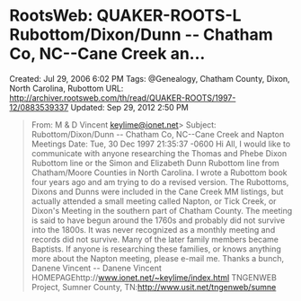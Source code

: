 # RootsWeb: QUAKER-ROOTS-L Rubottom/Dixon/Dunn -- Chatham Co, NC--Cane Creek an...

Created: Jul 29, 2006 6:02 PM
Tags: @Genealogy, Chatham County, Dixon, North Carolina, Rubottom
URL: http://archiver.rootsweb.com/th/read/QUAKER-ROOTS/1997-12/0883539337
Updated: Sep 29, 2012 2:50 PM

> From: M & D Vincent keylime@ionet.net>
Subject: Rubottom/Dixon/Dunn -- Chatham Co, NC--Cane Creek and Napton Meetings
Date: Tue, 30 Dec 1997 21:35:37 -0600
Hi All,
I would like to communicate with anyone researching the Thomas and Phebe
Dixon Rubottom line or the Simon and Elizabeth Dunn Rubottom line from
Chatham/Moore Counties in North Carolina.  I wrote a Rubottom book four
years ago and am trying to do a revised version.  The Rubottoms, Dixons
and Dunns were included in the Cane Creek MM listings, but actually
attended a small meeting called Napton, or Tick Creek, or Dixon's
Meeting in the southern part of Chatham County.  The meeting is said to
have begun around the 1760s and probably did not survive into the
1800s.  It was never recognized as a monthly meeting and records did not
survive.  Many of the later family members became Baptists.
If anyone is researching these families, or knows anything more about
the Napton meeting, please e-mail me.
Thanks a bunch,
Danene Vincent
-- 
Danene Vincent
HOMEPAGEhttp://www.ionet.net/~keylime/index.html
TNGENWEB Project, Sumner County, TN:http://www.usit.net/tngenweb/sumne